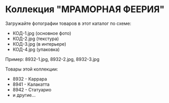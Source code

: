 # Коллекция "МРАМОРНАЯ ФЕЕРИЯ"

Загружайте фотографии товаров в этот каталог по схеме:
- КОД-1.jpg (основное фото)
- КОД-2.jpg (текстура)
- КОД-3.jpg (в интерьере)
- КОД-4.jpg (упаковка)

Пример: 8932-1.jpg, 8932-2.jpg, 8932-3.jpg

Товары этой коллекции:
- 8932 - Каррара
- 8941 - Калакатта
- 8942 - Статуарио
- и другие...
